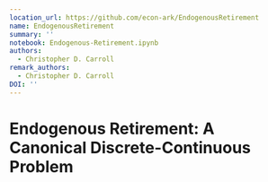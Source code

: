 ```yaml
---
location_url: https://github.com/econ-ark/EndogenousRetirement
name: EndogenousRetirement
summary: ''
notebook: Endogenous-Retirement.ipynb
authors:
  - Christopher D. Carroll
remark_authors:
  - Christopher D. Carroll
DOI: ''
---
```


# Endogenous Retirement: A Canonical Discrete-Continuous Problem

